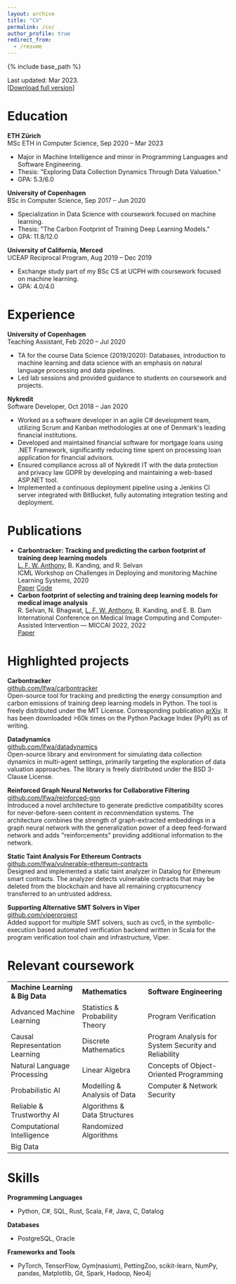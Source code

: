```yaml
---
layout: archive
title: "CV"
permalink: /cv/
author_profile: true
redirect_from:
  - /resume
---
```


{% include base_path %}

Last updated: Mar 2023.\
[[Download full version](../files/cv.pdf)]

Education
======
**ETH Zürich**\
MSc ETH in Computer Science, Sep 2020 &ndash; Mar 2023
* Major in Machine Intelligence and minor in Programming Languages and Software Engineering.
* Thesis: "Exploring Data Collection Dynamics Through Data Valuation."
* GPA: 5.3/6.0

**University of Copenhagen**\
BSc in Computer Science, Sep 2017 &ndash; Jun 2020
* Specialization in Data Science with coursework focused on machine learning.
* Thesis: "The Carbon Footprint of Training Deep Learning Models."
* GPA: 11.8/12.0

**University of California, Merced**\
UCEAP Reciprocal Program, Aug 2019 &ndash; Dec 2019
* Exchange study part of my BSc CS at UCPH with coursework focused on machine learning.
* GPA: 4.0/4.0

Experience
======
**University of Copenhagen**\
Teaching Assistant, Feb 2020 &ndash; Jul 2020
* TA for the course Data Science (2019/2020): Databases, introduction to machine learning and data science with an emphasis on natural language processing and data pipelines.
* Led lab sessions and provided guidance to students on coursework and projects.

**Nykredit**\
Software Developer, Oct 2018 &ndash; Jan 2020
* Worked as a software developer in an agile C\# development team, utilizing Scrum and Kanban methodologies at one of Denmark's leading financial institutions.
* Developed and maintained financial software for mortgage loans using .NET Framework, significantly reducing time spent on processing loan application for financial advisors.
* Ensured compliance across all of Nykredit IT with the data protection and privacy law GDPR by developing and maintaining a web-based ASP.NET tool.
* Implemented a continuous deployment pipeline using a Jenkins CI server integrated with BitBucket, fully automating integration testing and deployment.

Publications
======
* **Carbontracker: Tracking and predicting the carbon footprint of training deep learning models**\
<ins>L. F. W. Anthony</ins>, B. Kanding, and R. Selvan\
ICML Workshop on Challenges in Deploying and monitoring Machine Learning Systems, 2020\
<a href="https://arxiv.org/abs/2007.03051" class="btn btn-sm z-depth-0" role="button" target="_blank" rel="noopener noreferrer">Paper</a> <a href="https://github.com/lfwa/carbontracker" class="btn btn-sm z-depth-0" role="button" target="_blank" rel="noopener noreferrer">Code</a>
* **Carbon footprint of selecting and training deep learning models for medical image analysis**\
R. Selvan, N. Bhagwat, <ins>L. F. W. Anthony</ins>, B. Kanding, and E. B. Dam\
International Conference on Medical Image Computing and Computer-Assisted Intervention &mdash; MICCAI 2022, 2022\
<a href="https://arxiv.org/abs/2203.02202" class="btn btn-sm z-depth-0" role="button" target="_blank" rel="noopener noreferrer">Paper</a>

Highlighted projects
======
**Carbontracker**\
[github.com/lfwa/carbontracker](https://github.com/lfwa/carbontracker)\
Open-source tool for tracking and predicting the energy consumption and carbon emissions of training deep learning models in Python. The tool is freely distributed under the MIT License. Corresponding publication [arXiv](https://arxiv.org/abs/2007.03051). It has been downloaded $>$$60$k times on the Python Package Index (PyPI) as of writing.

**Datadynamics**\
[github.com/lfwa/datadynamics](https://github.com/lfwa/datadynamics)\
Open-source library and environment for simulating data collection dynamics in multi-agent settings, primarily targeting the exploration of data valuation approaches. The library is freely distributed under the BSD 3-Clause License.

**Reinforced Graph Neural Networks for Collaborative Filtering**\
[github.com/lfwa/reinforced-gnn](https://github.com/lfwa/reinforced-gnn)\
Introduced a novel architecture to generate predictive compatibility scores for never-before-seen content in recommendation systems. The architecture combines the strength of graph-extracted embeddings in a graph neural network with the generalization power of a deep feed-forward network and adds "reinforcements" providing additional information to the network.

**Static Taint Analysis For Ethereum Contracts**\
[github.com/lfwa/vulnerable-ethereum-contracts](https://github.com/lfwa/vulnerable-ethereum-contracts)\
Designed and implemented a static taint analyzer in Datalog for Ethereum smart contracts. The analyzer detects vulnerable contracts that may be deleted from the blockchain and have all remaining cryptocurrency transferred to an untrusted address.

**Supporting Alternative SMT Solvers in Viper**\
[github.com/viperproject](https://github.com/viperproject)\
Added support for multiple SMT solvers, such as cvc5, in the symbolic-execution based automated verification backend written in Scala for the program verification tool chain and infrastructure, Viper.

Relevant coursework
======
<table>
    <tr>
        <td><b>Machine Learning &amp; Big Data</b></td>
        <td><b>Mathematics</b></td>
        <td><b>Software Engineering</b></td>
    </tr>
    <tr>
        <td>Advanced Machine Learning</td>
        <td>Statistics &amp; Probability Theory</td>
        <td>Program Verification</td>
    </tr>
    <tr>
        <td>Causal Representation Learning</td>
        <td>Discrete Mathematics</td>
        <td>Program Analysis for System Security and Reliability</td>
    </tr>
    <tr>
        <td>Natural Language Processing</td>
        <td>Linear Algebra</td>
        <td>Concepts of Object-Oriented Programming</td>
    </tr>
    <tr>
        <td>Probabilistic AI</td>
        <td>Modelling &amp; Analysis of Data</td>
        <td>Computer &amp; Network Security</td>
    </tr>
    <tr>
        <td>Reliable &amp; Trustworthy AI</td>
        <td>Algorithms &amp; Data Structures</td>
        <td></td>
    </tr>
    <tr>
        <td>Computational Intelligence</td>
        <td>Randomized Algorithms</td>
        <td></td>
    </tr>
    <tr>
        <td>Big Data</td>
        <td></td>
        <td></td>
    </tr>
</table>

Skills
======
**Programming Languages**
* Python, C#, SQL, Rust, Scala, F#, Java, C, Datalog

**Databases**
* PostgreSQL, Oracle

**Frameworks and Tools**
* PyTorch, TensorFlow, Gym(nasium), PettingZoo, scikit-learn, NumPy, pandas, Matplotlib, Git, Spark, Hadoop, Neo4j
